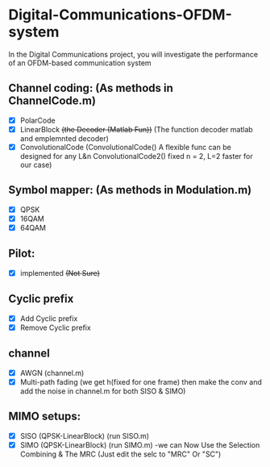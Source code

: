 # Digital-Communications-OFDM-system
In the Digital Communications project, you will investigate the performance of an OFDM-based  communication system

## Channel coding: (As methods in ChannelCode.m)
- [X] PolarCode
- [x] LinearBlock ~~(the Decoder (Matlab Fun))~~ (The function decoder matlab and emplemnted decoder)
- [x] ConvolutionalCode (ConvolutionalCode() A flexible func can be designed for any L&n ConvolutionalCode2() fixed n = 2, L=2 faster for our case)
## Symbol mapper: (As methods in Modulation.m)
- [x] QPSK
- [x] 16QAM
- [x] 64QAM
## Pilot:
- [x] implemented ~~(Not Sure)~~
## Cyclic prefix
- [x] Add Cyclic prefix
- [x] Remove Cyclic prefix
## channel
- [x] AWGN (channel.m)
- [x] Multi-path fading (we get h(fixed for one frame) then make the conv and add the noise in channel.m for both SISO & SIMO)
## MIMO setups:
- [X] SISO (QPSK-LinearBlock) (run SISO.m)
- [X] SIMO (QPSK-LinearBlock) (run SIMO.m)  -we can Now Use the Selection Combining & The MRC (Just edit the selc to "MRC" Or "SC")
